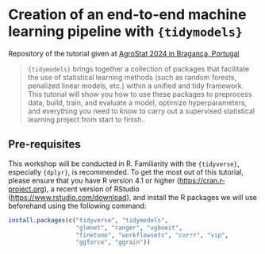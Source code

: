 # Creation of an end-to-end machine learning pipeline with `{tidymodels}`


Repository of the tutorial given at [AgroStat 2024 in Bragança, Portugal](http://agrostat2024.esa.ipb.pt)

> `{tidymodels}` brings together a collection of packages that facilitate the use of statistical learning methods (such as random forests, penalized linear models, etc.) within a unified and tidy framework. This tutorial will show you how to use these packages to preprocess data, build, train, and evaluate a model, optimize hyperparameters, and everything you need to know to carry out a supervised statistical learning project from start to finish.


## Pre-requisites

This workshop will be conducted in R. Familiarity with the `{tidyverse}`, especially `{dplyr}`, is recommended. To get the most out of this tutorial, please ensure that you have R version 4.1 or higher (https://cran.r-project.org), a recent version of RStudio  (https://www.rstudio.com/download), and install the R packages we will use beforehand using the following command:

``` r
install.packages(c("tidyverse", "tidymodels", 
                   "glmnet", "ranger", "xgboost", 
                   "finetune", "workflowsets", "corrr", "vip", 
                   "ggforce", "ggrain"))
```
